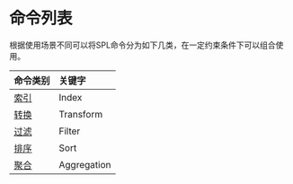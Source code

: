 # 命令列表

根据使用场景不同可以将SPL命令分为如下几类，在一定约束条件下可以组合使用。

| 命令类别 | 关键字 |
| :--- | :--- |
| [索引](log_search/command/index.md) | Index |
| [转换](log_search/command/convert.md) | Transform |
| [过滤](log_search/command/filter.md) | Filter |
| [排序](log_search/command/sorting.md) | Sort |
| [聚合](log_search/command/aggregation.md) | Aggregation |



